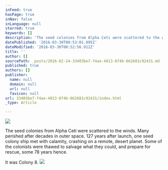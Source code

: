 ```yaml
---
inFeed: true
hasPage: true
inNav: false
inLanguage: null
starred: true
keywords: []
description: 'The seed colonies from Alpha Ceti were scattered to the winds. Many perished after decades in outer space. 127 years after launch, one seed colony ship met with calamity, crashing on a remote, desert planet. Some of the colonists were thawed to salvage what they could, and prepare for rescue, some 78 years hence.'
datePublished: '2016-03-30T00:53:01.895Z'
dateModified: '2016-03-30T00:52:56.912Z'
title: ''
author: []
sourcePath: _posts/2016-02-24-33403be7-f4ae-4813-8f4b-662681c92431.md
published: true
authors: []
publisher:
  name: null
  domain: null
  url: null
  favicon: null
url: 33403be7-f4ae-4813-8f4b-662681c92431/index.html
_type: Article

---
```

![](https://the-grid-user-content.s3-us-west-2.amazonaws.com/58c8abea-5897-41ab-8c6a-159ecf645782.jpg)

The seed colonies from Alpha Ceti were scattered to the winds. Many perished after decades in outer space. 127 years after launch, one seed colony ship met with calamity, crashing on a remote, desert planet. Some of the colonists were thawed to salvage what they could, and prepare for rescue, some 78 years hence.

It was Colony 8\.
![](https://the-grid-user-content.s3-us-west-2.amazonaws.com/42b19da5-8092-479a-90a1-20dc46184515.png)